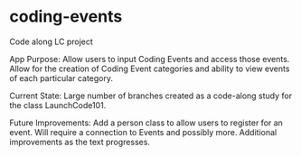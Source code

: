 # coding-events
Code along LC project

App Purpose:
Allow users to input Coding Events and access those events. Allow for the creation of Coding Event categories and ability to view events of each particular category.

Current State:
Large number of branches created as a code-along study for the class LaunchCode101.

Future Improvements:
Add a person class to allow users to register for an event. Will require a connection to Events and possibly more. Additional improvements as the text progresses.
